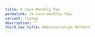 ```yaml
---
title: K Care Monthly Fee
permalink: /k-care-monthly-fee/
variant: tiptap
description: ""
third_nav_title: Administration Matters
---
```

